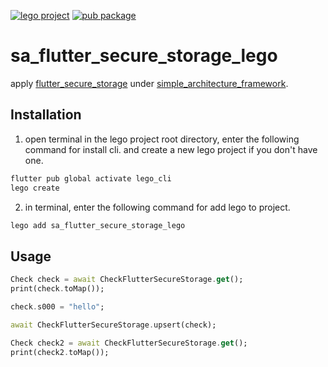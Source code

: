 [![lego project](https://img.shields.io/badge/powered%20by-lego-blue?logo=github)](https://github.com/melodysdreamj/lego)
[![pub package](https://img.shields.io/pub/v/sa_flutter_secure_storage_lego.svg)](https://pub.dartlang.org/packages/sa_flutter_secure_storage_lego)

# sa_flutter_secure_storage_lego
apply [flutter_secure_storage](https://pub.dev/packages/flutter_secure_storage) under 
[simple_architecture_framework](https://github.com/melodysdreamj/simple_architecture_lego).

##  Installation
1. open terminal in the lego project root directory, enter the following command for install cli.
   and create a new lego project if you don't have one.
```bash
flutter pub global activate lego_cli
lego create
```
2. in terminal, enter the following command for add lego to project.
```bash
lego add sa_flutter_secure_storage_lego
```

## Usage
```dart
Check check = await CheckFlutterSecureStorage.get();
print(check.toMap());

check.s000 = "hello";

await CheckFlutterSecureStorage.upsert(check);

Check check2 = await CheckFlutterSecureStorage.get();
print(check2.toMap());
```
